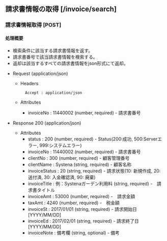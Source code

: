 ## 請求書情報の取得 [/invoice/search]
 
### 請求書情報取得 [POST]
 
#### 処理概要
 
* 検索条件に該当する請求書情報を返す。
* 請求書番号で該当請求書情報を検索する。
* 返却は該当するすべての請求書情報をjson形式にて返却。

+ Request (application/json)

    + Headers

            Accept : application/json

    + Attributes
        + invoiceNo : 11440002 (number, required) - 請求書番号

+ Response 200 (application/json)
 
    + Attributes
        + status : 200 (number, required) - Status(200:成功, 500:Serverエラー, 999:システムエラー)
        + invoiceNo : 11440002 (number, required) - 請求書番号
        + clientNo : 300 (number, required) - 顧客管理番号
        + clientName : Systena (string, required) - 顧客名称
        + invoiceStatus : 20 (string, required) - 請求状態(10: 新規作成, 20: 送付済, 30: 入金確認済, 90: 廃棄)
        + invoiceTitle : 例：Systenaガーデン利用料 (string, required) -　請求書タイトル
        + invoiceAmt : 53000 (number, required) -　請求金額
        + taxAmt : 4240 (number, required) -　税金額
        + invoiceSt : 2017/01/01 (string, required) - 請求開始日 [YYYY/MM/DD]
        + invoiceEd : 2017/02/01 (string, required) - 請求終了日 [YYYY/MM/DD]
        + invoiceNote : 備考欄 (string, optional) - 備考

